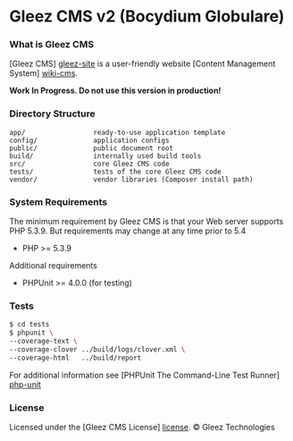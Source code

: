 Gleez CMS v2 (Bocydium Globulare)
=================================

### What is Gleez CMS

[Gleez CMS] [gleez-site] is a user-friendly website [Content Management System] [wiki-cms].

**Work In Progress. Do not use this version in production!**

### Directory Structure

```
app/                 ready-to-use application template
config/              application configs
public/              public document root
build/               internally used build tools
src/                 core Gleez CMS code
tests/               tests of the core Gleez CMS code
vendor/              vendor libraries (Composer install path)
```

### System Requirements

The minimum requirement by Gleez CMS is that your Web server supports PHP 5.3.9. But requirements may change at any time prior to 5.4 

* PHP >= 5.3.9

Additional requirements

* PHPUnit >= 4.0.0 (for testing)

### Tests

```sh
$ cd tests
$ phpunit \
--coverage-text \
--coverage-clover ../build/logs/clover.xml \
--coverage-html   ../build/report
```

For additional information see [PHPUnit The Command-Line Test Runner] [php-unit]

### License

Licensed under the [Gleez CMS License] [license]. © Gleez Technologies


[gleez-site]: http://gleezcms.org/
[wiki-cms]: http://en.wikipedia.org/wiki/CMS
[php-unit]: http://phpunit.de/manual/current/en/textui.html
[license]: http://gleezcms.org/license

